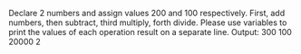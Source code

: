
Declare 2 numbers and assign values 200 and 100 respectively.
First, add numbers, then subtract,
third multiply, forth divide.
Please use variables to print the values of each operation
result on a separate line.
Output:
300
100
20000
2
